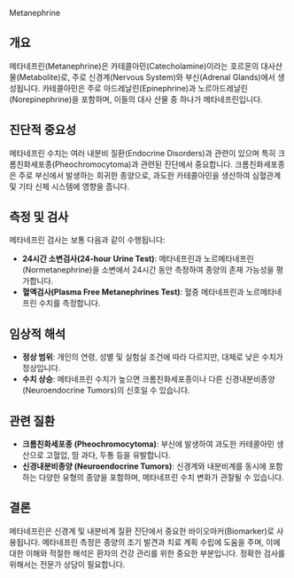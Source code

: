 Metanephrine

## 개요

메타네프린(Metanephrine)은 카테콜아민(Catecholamine)이라는 호르몬의 대사산물(Metabolite)로, 주로 신경계(Nervous System)와 부신(Adrenal Glands)에서 생성됩니다. 카테콜아민은 주로 아드레날린(Epinephrine)과 노르아드레날린(Norepinephrine)을 포함하며, 이들의 대사 산물 중 하나가 메타네프린입니다.

## 진단적 중요성

메타네프린 수치는 여러 내분비 질환(Endocrine Disorders)과 관련이 있으며 특히 크롬친화세포종(Pheochromocytoma)과 관련된 진단에서 중요합니다. 크롬친화세포종은 주로 부신에서 발생하는 희귀한 종양으로, 과도한 카테콜아민을 생산하여 심혈관계 및 기타 신체 시스템에 영향을 줍니다.

## 측정 및 검사

메타네프린 검사는 보통 다음과 같이 수행됩니다:
- **24시간 소변검사(24-hour Urine Test)**: 메타네프린과 노르메타네프린(Normetanephrine)을 소변에서 24시간 동안 측정하여 종양의 존재 가능성을 평가합니다.
- **혈액검사(Plasma Free Metanephrines Test)**: 혈중 메타네프린과 노르메타네프린 수치를 측정합니다.

## 임상적 해석

- **정상 범위**: 개인의 연령, 성별 및 실험실 조건에 따라 다르지만, 대체로 낮은 수치가 정상입니다.
- **수치 상승**: 메타네프린 수치가 높으면 크롬친화세포종이나 다른 신경내분비종양(Neuroendocrine Tumors)의 신호일 수 있습니다.

## 관련 질환

- **크롬친화세포종 (Pheochromocytoma)**: 부신에 발생하여 과도한 카테콜아민 생산으로 고혈압, 땀 과다, 두통 등을 유발합니다.
- **신경내분비종양 (Neuroendocrine Tumors)**: 신경계와 내분비계를 동시에 포함하는 다양한 유형의 종양을 포함하며, 메타네프린 수치 변화가 관찰될 수 있습니다.

## 결론

메타네프린은 신경계 및 내분비계 질환 진단에서 중요한 바이오마커(Biomarker)로 사용됩니다. 메타네프린 측정은 종양의 조기 발견과 치료 계획 수립에 도움을 주며, 이에 대한 이해와 적절한 해석은 환자의 건강 관리를 위한 중요한 부분입니다. 정확한 검사를 위해서는 전문가 상담이 필요합니다.